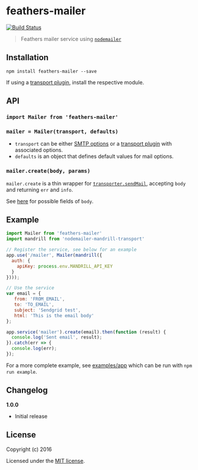 # feathers-mailer

[![Build Status](https://travis-ci.org/ahdinosaur/feathers-mailer.png?branch=master)](https://travis-ci.org/ahdinosaur/feathers-mailer)

> Feathers mailer service using [`nodemailer`](https://github.com/nodemailer/nodemailer)

## Installation

```shell
npm install feathers-mailer --save
```

If using a [transport plugin](https://github.com/nodemailer/nodemailer#send-using-a-transport-plugin), install the respective module.


## API

### `import Mailer from 'feathers-mailer'`

### `mailer = Mailer(transport, defaults)`

- `transport` can be either [SMTP options](https://github.com/nodemailer/nodemailer#set-up-smtp) or a [transport plugin](https://github.com/nodemailer/nodemailer#send-using-a-transport-plugin) with associated options.
- `defaults` is an object that defines default values for mail options.

### `mailer.create(body, params)`

`mailer.create` is a thin wrapper for [`transporter.sendMail`](https://github.com/nodemailer/nodemailer#sending-mail), accepting `body` and returning `err` and `info`.

See [here](https://github.com/nodemailer/nodemailer#e-mail-message-fields) for possible fields of `body`.

## Example

```js
import Mailer from 'feathers-mailer'
import mandrill from 'nodemailer-mandrill-transport'

// Register the service, see below for an example
app.use('/mailer', Mailer(mandrill({
  auth: {
    apiKey: process.env.MANDRILL_API_KEY
  }
})));

// Use the service
var email = {
   from: 'FROM_EMAIL',
   to: 'TO_EMAIL',
   subject: 'Sendgrid test',
   html: 'This is the email body'
};

app.service('mailer').create(email).then(function (result) {
  console.log('Sent email', result);
}).catch(err => {
  console.log(err);
});
```

For a more complete example, see [examples/app](./examples/app.js) which can be run with `npm run example`.

## Changelog

__1.0.0__

- Initial release

## License

Copyright (c) 2016

Licensed under the [MIT license](LICENSE).
